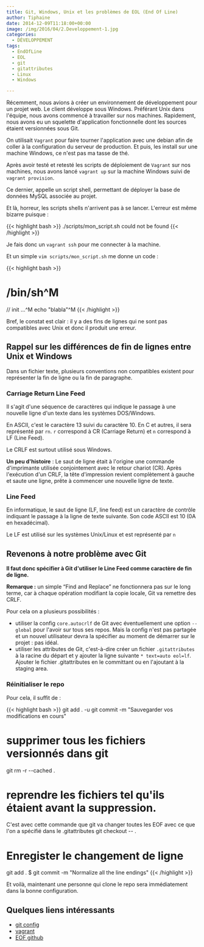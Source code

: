 ```yaml
---
title: Git, Windows, Unix et les problèmes de EOL (End Of Line)
author: Tiphaine
date: 2014-12-09T11:18:00+00:00
image: /img/2016/04/2.Developpement-1.jpg
categories:
  - DÉVELOPPEMENT
tags:
  - EndOfLine
  - EOL
  - git
  - gitattributes
  - Linux
  - Windows

---
```

Récemment, nous avions à créer un environnement de développement pour un projet web. Le client développe sous Windows. Préférant Unix dans l'équipe, nous avons commencé à travailler sur nos machines. Rapidement, nous avons eu un squelette d'application fonctionnelle dont les sources étaient versionnées sous Git.

On utilisait `Vagrant` pour faire tourner l'application avec une debian afin de coller à la configuration du serveur de production. Et puis, les install sur une machine Windows, ce n'est pas ma tasse de thé.

Après avoir testé et retesté les scripts de déploiement de `Vagrant` sur nos machines, nous avons lancé `vagrant up` sur la machine Windows suivi de `vagrant provision`.

Ce dernier, appelle un script shell, permettant de déployer la base de données MySQL associée au projet.

Et là, horreur, les scripts shells n'arrivent pas à se lancer. L'erreur est même bizarre puisque :

{{< highlight bash >}}
./scripts/mon_script.sh could not be found
{{< /highlight >}}

Je fais donc un `vagrant ssh` pour me connecter à la machine.

Et un simple `vim scripts/mon_script.sh` me donne un code :

{{< highlight bash >}}
# /bin/sh^M
// init ...^M
echo "blabla"^M
{{< /highlight >}}

Bref, le constat est clair : il y a des fins de lignes qui ne sont pas compatibles avec Unix et donc il produit une erreur.

## Rappel sur les différences de fin de lignes entre Unix et Windows

Dans un fichier texte, plusieurs conventions non compatibles existent pour représenter la fin de ligne ou la fin de paragraphe.

### Carriage Return Line Feed

Il s'agit d'une séquence de caractères qui indique le passage à une nouvelle ligne d'un texte dans les systèmes DOS/Windows.

En ASCII, c'est le caractère 13 suivi du caractère 10. En C et autres, il sera représenté par `rn`. `r` correspond à CR (Carriage Return) et `n` correspond à LF (Line Feed).

Le CRLF est surtout utilisé sous Windows.

**Un peu d'histoire** : Le saut de ligne était à l'origine une commande d'imprimante utilisée conjointement avec le retour chariot (CR). Après l'exécution d'un CRLF, la tête d'impression revient complètement à gauche et saute une ligne, prête à commencer une nouvelle ligne de texte.

### Line Feed

En informatique, le saut de ligne (LF, line feed) est un caractère de contrôle indiquant le passage à la ligne de texte suivante. Son code ASCII est 10 (0A en hexadécimal).

Le LF est utilisé sur les systèmes Unix/Linux et est représenté par `n`

## Revenons à notre problème avec Git

**Il faut donc spécifier à Git d'utiliser le Line Feed comme caractère de fin de ligne.**

**Remarque :** un simple “Find and Replace” ne fonctionnera pas sur le long terme, car à chaque opération modifiant la copie locale, Git va remettre des CRLF.

Pour cela on a plusieurs possibilités :

* utiliser la config `core.autocrlf` de Git avec éventuellement une option `--global` pour l'avoir sur tous ses repos. Mais la config n'est pas partagée et un nouvel utilisateur devra la spécifier au moment de démarrer sur le projet : pas idéal.
* utiliser les attributes de Git, c'est-à-dire créer un fichier `.gitattributes` à la racine du départ et y ajouter la ligne suivante `* text=auto eol=lf`. Ajouter le fichier .gitattributes en le committant ou en l'ajoutant à la staging area.

### Réinitialiser le repo

Pour cela, il suffit de :

{{< highlight bash >}}
git add . -u
git commit -m "Sauvegarder vos modifications en cours"
# supprimer tous les fichiers versionnés dans git
git rm -r --cached .
# reprendre les fichiers tel qu'ils étaient avant la suppression.
C'est avec cette commande que git va changer toutes les EOF avec
ce que l'on a spécifié dans le .gitattributes
git checkout -- .
# Enregister le changement de ligne
git add .
$ git commit -m "Normalize all the line endings"
{{< /highlight >}}

Et voilà, maintenant une personne qui clone le repo sera immédiatement dans la bonne configuration.

## Quelques liens intéressants

* [git config](http://git-scm.com/docs/git-config)
* [vagrant](https://www.vagrantup.com/)
* [EOF github](https://help.github.com/articles/dealing-with-line-endings/)
